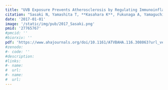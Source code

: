 ```yaml
---
title: "UVB Exposure Prevents Atherosclerosis by Regulating Immunoinflammatory Responses"
citation: "Sasaki N, Yamashita T, **Kasahara K**, Fukunaga A, Yamaguchi T, Emoto T, Yodoi K, Matsumoto T, Nakajima K, Kita T, Takeda M, Mizoguchi T, Hayashi T, Sasaki Y, Hatakeyama M, Taguchi K, Washio K, Sakaguchi S, Malissen B, Nishigori C, Hirata KI. *Arterioscler Thromb Vasc Biol*. 2017 Jan;37(1):66-74. doi: 10.1161/ATVBAHA.116.308063. Epub 2016 Oct 20."
date: '2017-01-01'
image: '/static/img/pub/2017_Sasaki.png'
pmid: '27765767'
#pmcid: ''
#biorxiv: ''
pdf: 'https://www.ahajournals.org/doi/10.1161/ATVBAHA.116.308063?url_ver=Z39.88-2003&rfr_id=ori:rid:crossref.org&rfr_dat=cr_pub%20%200pubmed'
#zenodo: 
#- code: ''
#description:
#links:
#- name: 
#  url: 
#- name:
#  url:
---
```

